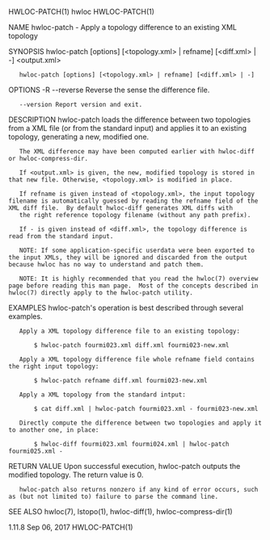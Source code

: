 HWLOC-PATCH(1)                                                                                      hwloc                                                                                      HWLOC-PATCH(1)



NAME
       hwloc-patch - Apply a topology difference to an existing XML topology

SYNOPSIS
       hwloc-patch [options] [<topology.xml> | refname] [<diff.xml> | -] <output.xml>

       hwloc-patch [options] [<topology.xml> | refname] [<diff.xml> | -]

OPTIONS
       -R --reverse
                 Reverse the sense the difference file.

       --version Report version and exit.

DESCRIPTION
       hwloc-patch loads the difference between two topologies from a XML file (or from the standard input) and applies it to an existing topology, generating a new, modified one.

       The XML difference may have been computed earlier with hwloc-diff or hwloc-compress-dir.

       If <output.xml> is given, the new, modified topology is stored in that new file. Otherwise, <topology.xml> is modified in place.

       If refname is given instead of <topology.xml>, the input topology filename is automatically guessed by reading the refname field of the XML diff file.  By default hwloc-diff generates XML diffs with
       the right reference topology filename (without any path prefix).

       If - is given instead of <diff.xml>, the topology difference is read from the standard input.

       NOTE: If some application-specific userdata were been exported to the input XMLs, they will be ignored and discarded from the output because hwloc has no way to understand and patch them.

       NOTE: It is highly recommended that you read the hwloc(7) overview page before reading this man page.  Most of the concepts described in hwloc(7) directly apply to the hwloc-patch utility.

EXAMPLES
       hwloc-patch's operation is best described through several examples.

       Apply a XML topology difference file to an existing topology:

           $ hwloc-patch fourmi023.xml diff.xml fourmi023-new.xml

       Apply a XML topology difference file whole refname field contains the right input topology:

           $ hwloc-patch refname diff.xml fourmi023-new.xml

       Apply a XML topology from the standard intput:

           $ cat diff.xml | hwloc-patch fourmi023.xml - fourmi023-new.xml

       Directly compute the difference between two topologies and apply it to another one, in place:

           $ hwloc-diff fourmi023.xml fourmi024.xml | hwloc-patch fourmi025.xml -


RETURN VALUE
       Upon successful execution, hwloc-patch outputs the modified topology.  The return value is 0.

       hwloc-patch also returns nonzero if any kind of error occurs, such as (but not limited to) failure to parse the command line.

SEE ALSO
       hwloc(7), lstopo(1), hwloc-diff(1), hwloc-compress-dir(1)




1.11.8                                                                                           Sep 06, 2017                                                                                  HWLOC-PATCH(1)
